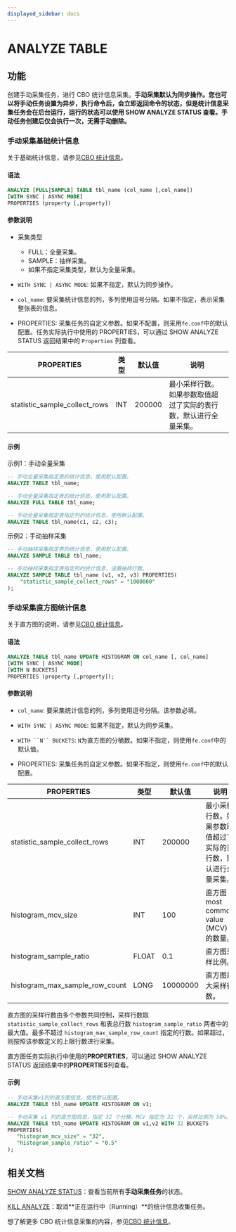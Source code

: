 ```yaml
---
displayed_sidebar: docs
---
```


# ANALYZE TABLE

## 功能

创建手动采集任务，进行 CBO 统计信息采集。**手动采集默认为同步操作。您也可以将手动任务设置为异步，执行命令后，会立即返回命令的状态，但是统计信息采集任务会在后台运行，运行的状态可以使用 SHOW ANALYZE STATUS 查看。手动任务创建后仅会执行一次，无需手动删除。**

### 手动采集基础统计信息

关于基础统计信息，请参见[CBO 统计信息](../../../using_starrocks/Cost_based_optimizer.md#统计信息数据类型)。

#### 语法

```SQL
ANALYZE [FULL|SAMPLE] TABLE tbl_name (col_name [,col_name])
[WITH SYNC | ASYNC MODE]
PROPERTIES (property [,property])
```

#### 参数说明

- 采集类型
  - FULL：全量采集。
  - SAMPLE：抽样采集。
  - 如果不指定采集类型，默认为全量采集。

- `WITH SYNC | ASYNC MODE`: 如果不指定，默认为同步操作。

- `col_name`: 要采集统计信息的列，多列使用逗号分隔。如果不指定，表示采集整张表的信息。

- PROPERTIES: 采集任务的自定义参数。如果不配置，则采用`fe.conf`中的默认配置。任务实际执行中使用的 PROPERTIES，可以通过 SHOW ANALYZE STATUS 返回结果中的 `Properties` 列查看。

| **PROPERTIES**                | **类型** | **默认值** | **说明**                                                     |
| ----------------------------- | -------- | ---------- | ------------------------------------------------------------ |
| statistic_sample_collect_rows | INT      | 200000     | 最小采样行数。如果参数取值超过了实际的表行数，默认进行全量采集。 |

#### 示例

示例1：手动全量采集

```SQL
-- 手动全量采集指定表的统计信息，使用默认配置。
ANALYZE TABLE tbl_name;

-- 手动全量采集指定表的统计信息，使用默认配置。
ANALYZE FULL TABLE tbl_name;

-- 手动全量采集指定表指定列的统计信息，使用默认配置。
ANALYZE TABLE tbl_name(c1, c2, c3);
```

示例2：手动抽样采集

```SQL
-- 手动抽样采集指定表的统计信息，使用默认配置。
ANALYZE SAMPLE TABLE tbl_name;

-- 手动抽样采集指定表指定列的统计信息，设置抽样行数。
ANALYZE SAMPLE TABLE tbl_name (v1, v2, v3) PROPERTIES(
    "statistic_sample_collect_rows" = "1000000"
);
```

### 手动采集直方图统计信息

关于直方图的说明，请参见[CBO 统计信息](../../../using_starrocks/Cost_based_optimizer.md#统计信息数据类型)。

#### 语法

```SQL
ANALYZE TABLE tbl_name UPDATE HISTOGRAM ON col_name [, col_name]
[WITH SYNC | ASYNC MODE]
[WITH N BUCKETS]
PROPERTIES (property [,property]);
```

#### 参数说明

- `col_name`: 要采集统计信息的列，多列使用逗号分隔。该参数必填。

- `WITH SYNC | ASYNC MODE`: 如果不指定，默认为同步采集。

- `WITH ``N`` BUCKETS`: `N`为直方图的分桶数。如果不指定，则使用`fe.conf`中的默认值。

- PROPERTIES: 采集任务的自定义参数。如果不指定，则使用`fe.conf`中的默认配置。

| **PROPERTIES**                 | **类型** | **默认值** | **说明**                                                     |
| ------------------------------ | -------- | ---------- | ------------------------------------------------------------ |
| statistic_sample_collect_rows  | INT      | 200000     | 最小采样行数。如果参数取值超过了实际的表行数，默认进行全量采集。 |
| histogram_mcv_size             | INT      | 100        | 直方图 most common value (MCV) 的数量。                      |
| histogram_sample_ratio         | FLOAT    | 0.1        | 直方图采样比例。                                             |
| histogram_max_sample_row_count | LONG     | 10000000   | 直方图最大采样行数。                                         |

直方图的采样行数由多个参数共同控制，采样行数取 `statistic_sample_collect_rows` 和表总行数 `histogram_sample_ratio` 两者中的最大值。最多不超过 `histogram_max_sample_row_count` 指定的行数。如果超过，则按照该参数定义的上限行数进行采集。

直方图任务实际执行中使用的**PROPERTIES**，可以通过 SHOW ANALYZE STATUS 返回结果中的**PROPERTIES**列查看。

#### 示例

```SQL
-- 手动采集v1列的直方图信息，使用默认配置。
ANALYZE TABLE tbl_name UPDATE HISTOGRAM ON v1;

-- 手动采集 v1 列的直方图信息，指定 32 个分桶，MCV 指定为 32 个，采样比例为 50%。
ANALYZE TABLE tbl_name UPDATE HISTOGRAM ON v1,v2 WITH 32 BUCKETS 
PROPERTIES(
   "histogram_mcv_size" = "32",
   "histogram_sample_ratio" = "0.5"
);
```

## 相关文档

[SHOW ANALYZE STATUS](../data-definition/SHOW_ANALYZE_STATUS.md)：查看当前所有**手动采集任务**的状态。

[KILL ANALYZE](../data-definition/KILL_ANALYZE.md)：取消**正在运行中（Running）**的统计信息收集任务。

想了解更多 CBO 统计信息采集的内容，参见[CBO 统计信息](../../../using_starrocks/Cost_based_optimizer.md)。
